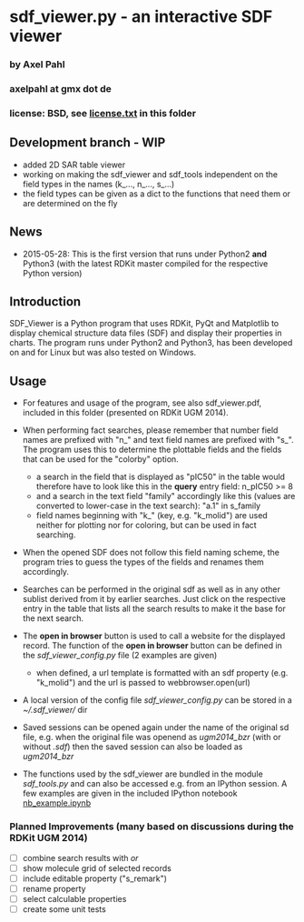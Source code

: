 # sdf_viewer.py - an interactive SDF viewer
### by Axel Pahl
### axelpahl at gmx dot de
### license: BSD, see [license.txt](license.txt) in this folder

## Development branch - WIP
* added 2D SAR table viewer
* working on making the sdf_viewer and sdf_tools independent on the field types in the names (k_..., n_..., s_...)
* the field types can be given as a dict to the functions that need them or are determined on the fly

## News

* 2015-05-28: This is the first version that runs under Python2 **and** Python3 (with the latest RDKit master compiled for the respective Python version)

## Introduction

SDF_Viewer is a Python program that uses RDKit, PyQt and Matplotlib to display chemical structure data files (SDF) 
and display their properties in charts.
The program runs under Python2 and Python3, has been developed on and for Linux but was also tested on Windows.

## Usage

* For features and usage of the program, see also sdf_viewer.pdf, included in this folder (presented on RDKit UGM 2014).

* When performing fact searches, please remember that number field names are prefixed with "n_"
and text field names are prefixed with "s_". The program uses this to determine the plottable fields
and the fields that can be used for the "colorby" option.   
  * a search in the field that is displayed as "pIC50" in the table would therefore have to look 
  like this in the **query** entry field:  n_pIC50 >= 8
  * and a search in the text field "family" accordingly like this 
  (values are converted to lower-case in the text search):  "a.1" in s_family
  * field names beginning with "k_" (key, e.g. "k_molid") are used neither for plotting nor for coloring,
  but can be used in fact searching.
* When the opened SDF does not follow this field naming scheme, the program tries to guess the types
of the fields and renames them accordingly.
* Searches can be performed in the original sdf as well as in any other sublist derived from it by earlier searches.
Just click on the respective entry in the table that lists all the search results 
to make it the base for the next search. 

* The **open in browser** button is used to call a website for the displayed record.
The function of the **open in browser** button can be defined in the *sdf_viewer_config.py* file (2 examples are given)
  * when defined, a url template is formatted with an sdf property (e.g. "k_molid") 
  and the url is passed to webbrowser.open(url)


* A local version of the config file *sdf_viewer_config.py* can be stored in a *~/.sdf_viewer/* dir

* Saved sessions can be opened again under the name of the original sd file, e.g. when the original file was openend 
as *ugm2014_bzr* (with or without *.sdf*) then the saved session can also be loaded as *ugm2014_bzr*

* The functions used by the sdf_viewer are bundled in the module *sdf_tools.py* and can also be accessed
e.g. from an IPython session. A few examples are given in the included IPython notebook [nb_example.ipynb](http://nbviewer.ipython.org/github/apahl/sdf_viewer/blob/master/nb_example.ipynb)

### Planned Improvements (many based on discussions during the RDKit UGM 2014)

- [ ] combine search results with *or*
- [ ] show molecule grid of selected records
- [ ] include editable property ("s_remark")
- [ ] rename property
- [ ] select calculable properties
- [ ] create some unit tests
